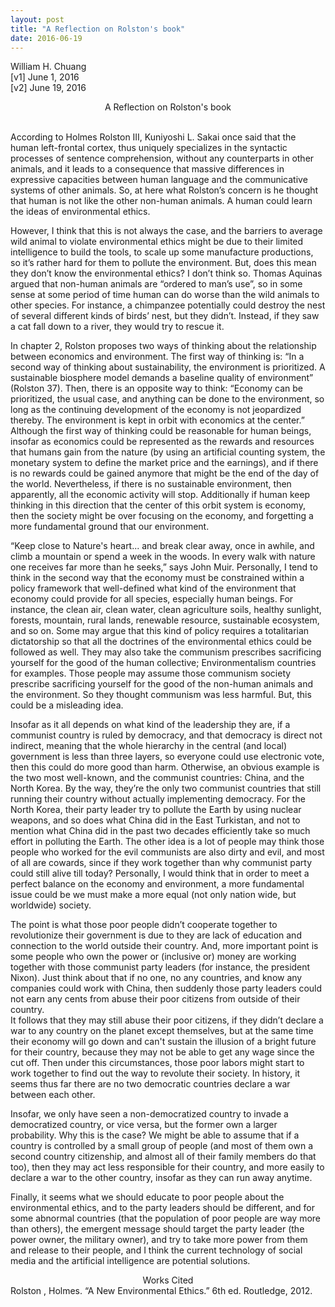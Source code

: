 ```yaml
---
layout: post
title: "A Reflection on Rolston's book"
date: 2016-06-19
---
```

William H. Chuang<br>
[v1] June 1, 2016 <br>
[v2] June 19, 2016<br>

<center>A Reflection on Rolston's book</center><br>

According to Holmes Rolston III, Kuniyoshi L. Sakai once said that the human left-frontal cortex, thus uniquely specializes in the syntactic processes of sentence comprehension, without any counterparts in other animals, and it leads to a consequence that massive differences in expressive capacities between human language and the communicative systems of other animals. So, at here what Rolston’s concern is he thought that human is not like the other non-human animals. A human could learn the ideas of environmental ethics. <br>

However, I think that this is not always the case, and the barriers to average wild animal to violate environmental ethics might be due to their limited intelligence to build the tools, to scale up some manufacture productions, so it’s rather hard for them to pollute the environment. But, does this mean they don’t know the environmental ethics? I don’t think so. Thomas Aquinas argued that non-human animals are “ordered to man’s use”, so in some sense at some period of time human can do worse than the wild animals to other species. For instance, a chimpanzee potentially could destroy the nest of several different kinds of birds’ nest, but they didn’t. Instead, if they saw a cat fall down to a river, they would try to rescue it.<br>

In chapter 2, Rolston proposes two ways of thinking about the relationship between economics and environment. The first way of thinking is: “In a second way of thinking about sustainability, the environment is prioritized. A sustainable biosphere model demands a baseline quality of environment” (Rolston 37). Then, there is an opposite way to think: “Economy can be prioritized, the usual case, and anything can be done to the environment, so long as the continuing development of the economy is not jeopardized thereby. The environment is kept in orbit with economics at the center.” Although the first way of thinking could be reasonable for human beings, insofar as economics could be represented as the rewards and resources that humans gain from the nature (by using an artificial counting system, the monetary system to define the market price and the earnings), and if there is no rewards could be gained anymore that might be the end of the day of the world. Nevertheless, if there is no sustainable environment, then apparently, all the economic activity will stop. Additionally if human keep thinking in this direction that the center of this orbit system is economy, then the society might be over focusing on the economy, and forgetting a more fundamental ground that our environment.<br>

“Keep close to Nature's heart... and break clear away, once in awhile, and climb a mountain or spend a week in the woods. In every walk with nature one receives far more than he seeks,” says John Muir. Personally, I tend to think in the second way that the economy must be constrained within a policy framework that well-defined what kind of the environment that economy could provide for all species, especially human beings. For instance, the clean air, clean water, clean agriculture soils, healthy sunlight, forests, mountain, rural lands, renewable resource, sustainable ecosystem, and so on. Some may argue that this kind of policy requires a totalitarian dictatorship so that all the doctrines of the environmental ethics could be followed as well. They may also take the communism prescribes sacrificing yourself for the good of the human collective; Environmentalism countries for examples. Those people may assume those communism society prescribe sacrificing yourself for the good of the non-human animals and the environment. So they thought communism was less harmful. But, this could be a misleading idea. <br>

Insofar as it all depends on what kind of the leadership they are, if a communist country is ruled by democracy, and that democracy is direct not indirect, meaning that the whole hierarchy in the central (and local) government is less than three layers, so everyone could use electronic vote, then this could do more good than harm. Otherwise, an obvious example is the two most well-known, and the communist countries: China, and the North Korea. By the way, they’re the only two communist countries that still running their country without actually implementing democracy. For the North Korea, their party leader try to pollute the Earth by using nuclear weapons, and so does what China did in the East Turkistan, and not to mention what China did in the past two decades efficiently take so much effort in polluting the Earth. The other idea is a lot of people may think those people who worked for the evil communists are also dirty and evil, and most of all are cowards, since if they work together than why communist party could still alive till today? Personally, I would think that in order to meet a perfect balance on the economy and environment, a more fundamental issue could be we must make a more equal (not only nation wide, but worldwide) society. <br>

The point is what those poor people didn’t cooperate together to revolutionize their government is due to they are lack of education and connection to the world outside their country. And, more important point is some people who own the power or (inclusive or) money are working together with those communist party leaders (for instance, the president Nixon). Just think about that if no one, no any countries, and know any companies could work with China, then suddenly those party leaders could not earn any cents from abuse their poor citizens from outside of their country. <br>
It follows that they may still abuse their poor citizens, if they didn’t declare a war to any country on the planet except themselves, but at the same time their economy will go down and can't sustain the illusion of a bright future for their country, because they may not be able to get any wage since the cut off. Then under this circumstances, those poor labors might start to work together to find out the way to revolute their society. In history, it seems thus far there are no two democratic countries declare a war between each other. <br>

Insofar, we only have seen a non-democratized country to invade a democratized country, or vice versa, but the former own a larger probability. Why this is the case? We might be able to assume that if a country is controlled by a small group of people (and most of them own a second country citizenship, and almost all of their family members do that too), then they may act less responsible for their country, and more easily to declare a war to the other country, insofar as they can run away anytime.<br> 

Finally, it seems what we should educate to poor people about the environmental ethics, and to the party leaders should be different, and for some abnormal countries (that the population of poor people are way more than others), the emergent message should target the party leader (the power owner, the military owner), and try to take more power from them and release to their people, and I think the current technology of social media and the artificial intelligence are potential solutions.<br>



<center>Works Cited<br></center>
Rolston , Holmes. “A New Environmental Ethics.” 6th ed. Routledge, 2012.
